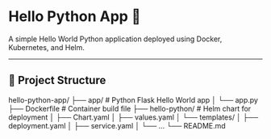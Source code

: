 # Hello Python App 🚀

A simple Hello World Python application deployed using Docker, Kubernetes, and Helm.

---

## 🧰 Project Structure

hello-python-app/
├── app/ # Python Flask Hello World app
│ └── app.py
├── Dockerfile # Container build file
├── hello-python/ # Helm chart for deployment
│ ├── Chart.yaml
│ ├── values.yaml
│ └── templates/
│ ├── deployment.yaml
│ ├── service.yaml
│ └── ...
└── README.md
